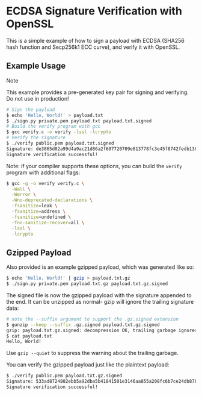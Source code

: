 # ECDSA Signature Verification with OpenSSL

This is a simple example of how to sign a payload with ECDSA (SHA256 hash
function and Secp256k1 ECC curve), and verify it with OpenSSL.

## Example Usage

> [!NOTE]
>
> This example provides a pre-generated key pair for signing and verifying. Do
> not use in production!

```bash
# Sign the payload
$ echo 'Hello, World!' > payload.txt
$ ./sign.py private.pem payload.txt payload.txt.signed
# Build the verify program with gcc
$ gcc verify.c -o verify -lssl -lcrypto
# Verify the signature
$ ./verify public.pem payload.txt.signed
Signature: de3865d02a99d4a9ac21d86a2f607720709e813778fc3e45f8742fedb138ce97bfa0c1260670815303a928a8c96cead87c7d7df9f29b89bb69ae8a74a4822516
Signature verification successful!
```

Note: if your compiler supports these options, you can build the `verify`
program with additional flags:

```bash
$ gcc -g -o verify verify.c \
  -Wall \
  -Werror \
  -Wno-deprecated-declarations \
  -fsanitize=leak \
  -fsanitize=address \
  -fsanitize=undefined \
  -fno-sanitize-recover=all \
  -lssl \
  -lcrypto
```

## Gzipped Payload

Also provided is an example gzipped payload, which was generated like so:

```bash
$ echo 'Hello, World!' | gzip > payload.txt.gz
$ ./sign.py private.pem payload.txt.gz payload.txt.gz.signed
```

The signed file is now the gzipped payload with the signature appended to the
end. It can be unzipped as normal- gzip will ignore the trailing signature data:

```bash
# note the --suffix argument to support the .gz.signed extension
$ gunzip --keep --suffix .gz.signed payload.txt.gz.signed
gzip: payload.txt.gz.signed: decompression OK, trailing garbage ignored
$ cat payload.txt
Hello, World!
```

Use `gzip --quiet` to suppress the warning about the trailing garbage.

You can verify the gzipped payload just like the plaintext payload:

```bash
$ ./verify public.pem payload.txt.gz.signed
Signature: 533ad8724802ebb5a92dba5b41841501e3146aa855a208fc6b7ce24db87b09088880e1b372f7b6f076817f8c5cbab3bcc10866320439cb03fde626b09445fb6e
Signature verification successful!
```
